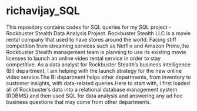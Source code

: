 # richavijay_SQL
This repository contains codes for SQL queries for my SQL project - Rockbuster Stealth Data Analysis Project.
Rockbuster Stealth LLC is a movie rental company that used to have stores around the world. Facing stiff competition from streaming services such as Netflix and Amazon Prime,the Rockbuster Stealth management team is planning to use its existing movie licenses to launch an online video rental service in order to stay competitive. As a data analyst for Rockbuster Stealth’s business intelligence (BI) department, I am helping with the launch strategy for the new online video service.The BI department helps other departments, from inventory to customer insights, with data-related queries.Here to start with, I first loaded all of Rockbuster’s data into a relational database management system (RDBMS) and then used SQL for data analysis and answering any ad hoc business questions that may come from other departments.

